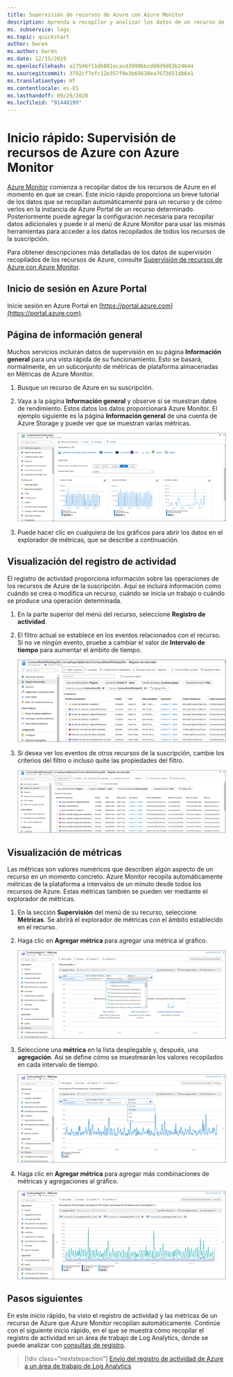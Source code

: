 ```yaml
---
title: Supervisión de recursos de Azure con Azure Monitor
description: Aprenda a recopilar y analizar los datos de un recurso de Azure en Azure Monitor.
ms. subservice: logs
ms.topic: quickstart
author: bwren
ms.author: bwren
ms.date: 12/15/2019
ms.openlocfilehash: a17546f11db881ecacd39986bcd80d9d63b24644
ms.sourcegitcommit: 3792cf7efc12e357f0e3b65638ea7673651db6e1
ms.translationtype: HT
ms.contentlocale: es-ES
ms.lasthandoff: 09/29/2020
ms.locfileid: "91448199"
---
```

# <a name="quickstart-monitor-an-azure-resource-with-azure-monitor"></a>Inicio rápido: Supervisión de recursos de Azure con Azure Monitor
[Azure Monitor](../overview.md) comienza a recopilar datos de los recursos de Azure en el momento en que se crean. Este inicio rápido proporciona un breve tutorial de los datos que se recopilan automáticamente para un recurso y de cómo verlos en la instancia de Azure Portal de un recurso determinado. Posteriormente puede agregar la configuración necesaria para recopilar datos adicionales y puede ir al menú de Azure Monitor para usar las mismas herramientas para acceder a los datos recopilados de todos los recursos de la suscripción.

Para obtener descripciones más detalladas de los datos de supervisión recopilados de los recursos de Azure, consulte [Supervisión de recursos de Azure con Azure Monitor](../insights/monitor-azure-resource.md).


## <a name="sign-in-to-azure-portal"></a>Inicio de sesión en Azure Portal

Inicie sesión en Azure Portal en [https://portal.azure.com](https://portal.azure.com). 


## <a name="overview-page"></a>Página de información general
Muchos servicios incluirán datos de supervisión en su página **Información general** para una vista rápida de su funcionamiento. Esto se basará, normalmente, en un subconjunto de métricas de plataforma almacenadas en Métricas de Azure Monitor.

1. Busque un recurso de Azure en su suscripción.
2. Vaya a la página **Información general** y observe si se muestran datos de rendimiento. Estos datos los datos proporcionará Azure Monitor. El ejemplo siguiente es la página **Información general** de una cuenta de Azure Storage y puede ver que se muestran varias métricas.

    ![Página de información general](media/quick-monitor-azure-resource/overview.png)

3. Puede hacer clic en cualquiera de los gráficos para abrir los datos en el explorador de métricas, que se describe a continuación.

## <a name="view-the-activity-log"></a>Visualización del registro de actividad
El registro de actividad proporciona información sobre las operaciones de los recursos de Azure de la suscripción. Aquí se incluirá información como cuándo se crea o modifica un recurso, cuándo se inicia un trabajo o cuándo se produce una operación determinada.

1. En la parte superior del menú del recurso, seleccione **Registro de actividad**.
2. El filtro actual se establece en los eventos relacionados con el recurso. Si no ve ningún evento, pruebe a cambiar el valor de **Intervalo de tiempo** para aumentar el ámbito de tiempo.

    ![Captura de pantalla de un registro de actividad de recursos en Azure Portal que muestra una lista de operaciones para el recurso generado con los criterios de filtro predeterminados.](media/quick-monitor-azure-resource/activity-log-resource.png)

4. Si desea ver los eventos de otros recursos de la suscripción, cambie los criterios del filtro o incluso quite las propiedades del filtro.

    ![Captura de pantalla de un registro de actividad de recursos en Azure Portal que muestra una lista de operaciones para el recurso generado con los criterios de filtro modificados.](media/quick-monitor-azure-resource/activity-log-all.png)



## <a name="view-metrics"></a>Visualización de métricas
Las métricas son valores numéricos que describen algún aspecto de un recurso en un momento concreto. Azure Monitor recopila automáticamente métricas de la plataforma a intervalos de un minuto desde todos los recursos de Azure. Estas métricas también se pueden ver mediante el explorador de métricas.

1. En la sección **Supervisión** del menú de su recurso, seleccione **Métricas**. Se abrirá el explorador de métricas con el ámbito establecido en el recurso.
2. Haga clic en **Agregar métrica** para agregar una métrica al gráfico.
   
   ![Captura de pantalla del explorador de métricas en Azure Portal que muestra las métricas de un recurso. La lista desplegable Métrica está abierta para agregar nuevas métricas.](media/quick-monitor-azure-resource/metrics-explorer-01.png)
   
4. Seleccione una **métrica** en la lista desplegable y, después, una **agregación**. Así se define cómo se muestrearán los valores recopilados en cada intervalo de tiempo.

    ![Captura de pantalla del explorador de métricas en Azure Portal que muestra las métricas de un recurso. La lista desplegable Agregación está abierta y se ha seleccionado Prom.](media/quick-monitor-azure-resource/metrics-explorer-02.png)

5. Haga clic en **Agregar métrica** para agregar más combinaciones de métricas y agregaciones al gráfico.

    ![Captura de pantalla del explorador de métricas en Azure Portal que muestra las métricas de un recurso.](media/quick-monitor-azure-resource/metrics-explorer-03.png)



## <a name="next-steps"></a>Pasos siguientes
En este inicio rápido, ha visto el registro de actividad y las métricas de un recurso de Azure que Azure Monitor recopilan automáticamente. Continúe con el siguiente inicio rápido, en el que se muestra cómo recopilar el registro de actividad en un área de trabajo de Log Analytics, donde se puede analizar con [consultas de registro](../log-query/log-query-overview.md).

> [!div class="nextstepaction"]
> [Envío del registro de actividad de Azure a un área de trabajo de Log Analytics]()

